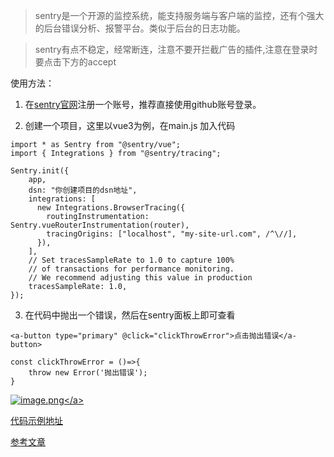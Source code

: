 >sentry是一个开源的监控系统，能支持服务端与客户端的监控，还有个强大的后台错误分析、报警平台。类似于后台的日志功能。

>sentry有点不稳定，经常断连，注意不要开拦截广告的插件,注意在登录时要点击下方的accept

使用方法：
1. 在[sentry官网](https://sentry.io/welcome/)注册一个账号，推荐直接使用github账号登录。

2. 创建一个项目，这里以vue3为例，在main.js 加入代码

```
import * as Sentry from "@sentry/vue";
import { Integrations } from "@sentry/tracing";

Sentry.init({
    app,
    dsn: "你创建项目的dsn地址",
    integrations: [
      new Integrations.BrowserTracing({
        routingInstrumentation: Sentry.vueRouterInstrumentation(router),
        tracingOrigins: ["localhost", "my-site-url.com", /^\//],
      }),
    ],
    // Set tracesSampleRate to 1.0 to capture 100%
    // of transactions for performance monitoring.
    // We recommend adjusting this value in production
    tracesSampleRate: 1.0,
});
```

3. 在代码中抛出一个错误，然后在sentry面板上即可查看
```
<a-button type="primary" @click="clickThrowError">点击抛出错误</a-button>

const clickThrowError = ()=>{
    throw new Error('抛出错误');
}
```

<a data-fancybox title="image.png" href="https://p3-juejin.byteimg.com/tos-cn-i-k3u1fbpfcp/0479ca71932347b8a4fe97eb65142b07~tplv-k3u1fbpfcp-watermark.image?">![image.png](https://p3-juejin.byteimg.com/tos-cn-i-k3u1fbpfcp/0479ca71932347b8a4fe97eb65142b07~tplv-k3u1fbpfcp-watermark.image?)</a>

[代码示例地址](https://github.com/upJiang/vue3-sentry-test)

[参考文章](https://juejin.cn/post/6844903876789813256)